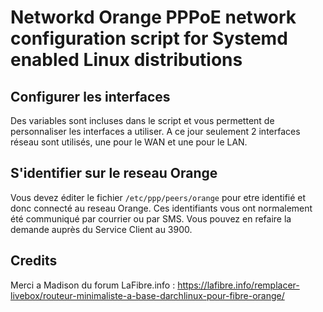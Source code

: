 # Networkd Orange PPPoE network configuration script for Systemd enabled Linux distributions


## Configurer les interfaces

Des variables sont incluses dans le script et vous permettent de personnaliser les interfaces a utiliser. A ce jour seulement 2 interfaces réseau sont utilisés, une pour le WAN et une pour le LAN.

## S'identifier sur le reseau Orange

Vous devez éditer le fichier ```/etc/ppp/peers/orange``` pour etre identifié et donc connecté au reseau Orange.
Ces identifiants vous ont normalement été communiqué par courrier ou par SMS. Vous pouvez en refaire la demande auprès du Service Client au 3900.


## Credits

Merci a Madison du forum LaFibre.info :
https://lafibre.info/remplacer-livebox/routeur-minimaliste-a-base-darchlinux-pour-fibre-orange/
